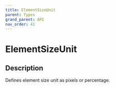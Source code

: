 ```yaml
---
title: ElementSizeUnit
parent: Types
grand_parent: API
nav_order: 41
---
```


# ElementSizeUnit

## Description

Defines element size unit as pixels or percentage.
